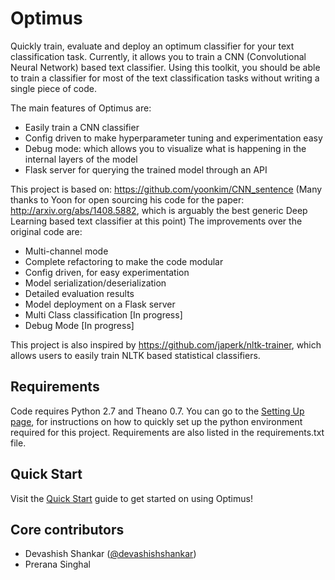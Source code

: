 # Optimus
Quickly train, evaluate and deploy an optimum classifier for your text classification task. Currently, it allows you to train a CNN (Convolutional Neural Network) based text classifier. Using this toolkit, you should be able to train a classifier for most of the text classification tasks without writing a single piece of code. 

The main features of Optimus are:
* Easily train a CNN  classifier
* Config driven to make hyperparameter tuning and experimentation easy
* Debug mode: which allows you to visualize what is happening in the internal layers of the model
* Flask server for querying the trained model through an API

This project is based on: https://github.com/yoonkim/CNN_sentence (Many thanks to Yoon for open sourcing his code for the paper: http://arxiv.org/abs/1408.5882, which is arguably the best generic Deep Learning based text classifier at this point)
The improvements over the original code are:
* Multi-channel mode
* Complete refactoring to make the code modular
* Config driven, for easy experimentation
* Model serialization/deserialization
* Detailed evaluation results
* Model deployment on a Flask server
* Multi Class classification [In progress]
* Debug Mode [In progress]

This project is also inspired by https://github.com/japerk/nltk-trainer, which allows users to easily train NLTK based statistical classifiers. 

## Requirements
Code requires Python 2.7 and Theano 0.7. You can go to the [Setting Up page](https://github.com/flipkart-incubator/optimus/wiki/Setting-Up), for instructions on how to quickly set up the python environment required for this project. Requirements are also listed in the requirements.txt file.

## Quick Start
Visit the [Quick Start](https://github.com/flipkart-incubator/optimus/wiki/Quick-Start) guide to get started on using Optimus!

## Core contributors
* Devashish Shankar ([@devashishshankar](https://github.com/devashishshankar))
* Prerana Singhal 
